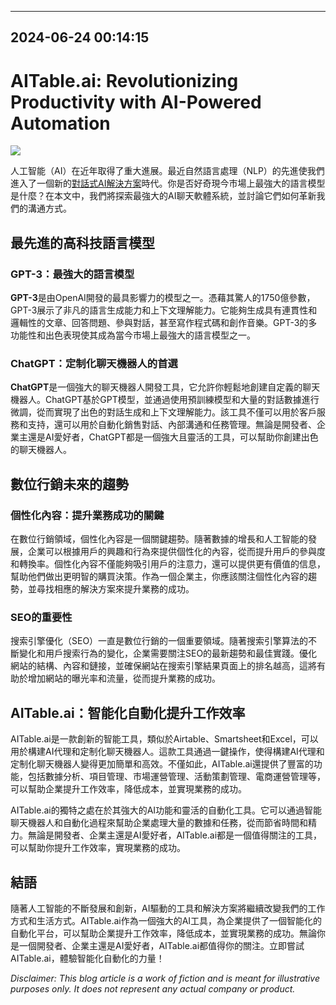 

---------------------------------------------
2024-06-24 00:14:15
---------------------------------------------

# AITable.ai: Revolutionizing Productivity with AI-Powered Automation

![](https://assets-global.website-files.com/637e5037f3ef83b76dcfc8f9/651af0bd35afecde8e977aef_The%20Best%20Large%20Language%20Models%20Available%20Today.png)

人工智能（AI）在近年取得了重大進展。最近自然語言處理（NLP）的先進使我們進入了一個新的[對話式AI解決方案](https://botpress.com/features/conversation-studio)時代。你是否好奇現今市場上最強大的語言模型是什麼？在本文中，我們將探索最強大的AI聊天軟體系統，並討論它們如何革新我們的溝通方式。

## 最先進的高科技語言模型

### GPT-3：最強大的語言模型

**GPT-3**是由OpenAI開發的最具影響力的模型之一。憑藉其驚人的1750億參數，GPT-3展示了非凡的語言生成能力和上下文理解能力。它能夠生成具有連貫性和邏輯性的文章、回答問題、參與對話，甚至寫作程式碼和創作音樂。GPT-3的多功能性和出色表現使其成為當今市場上最強大的語言模型之一。

### ChatGPT：定制化聊天機器人的首選

**ChatGPT**是一個強大的聊天機器人開發工具，它允許你輕鬆地創建自定義的聊天機器人。ChatGPT基於GPT模型，並通過使用預訓練模型和大量的對話數據進行微調，從而實現了出色的對話生成和上下文理解能力。該工具不僅可以用於客戶服務和支持，還可以用於自動化銷售對話、內部溝通和任務管理。無論是開發者、企業主還是AI愛好者，ChatGPT都是一個強大且靈活的工具，可以幫助你創建出色的聊天機器人。

## 數位行銷未來的趨勢

### 個性化內容：提升業務成功的關鍵

在數位行銷領域，個性化內容是一個關鍵趨勢。隨著數據的增長和人工智能的發展，企業可以根據用戶的興趣和行為來提供個性化的內容，從而提升用戶的參與度和轉換率。個性化內容不僅能夠吸引用戶的注意力，還可以提供更有價值的信息，幫助他們做出更明智的購買決策。作為一個企業主，你應該關注個性化內容的趨勢，並尋找相應的解決方案來提升業務的成功。

### SEO的重要性

搜索引擎優化（SEO）一直是數位行銷的一個重要領域。隨著搜索引擎算法的不斷變化和用戶搜索行為的變化，企業需要關注SEO的最新趨勢和最佳實踐。優化網站的結構、內容和鏈接，並確保網站在搜索引擎結果頁面上的排名越高，這將有助於增加網站的曝光率和流量，從而提升業務的成功。

## AITable.ai：智能化自動化提升工作效率

AITable.ai是一款創新的智能工具，類似於Airtable、Smartsheet和Excel，可以用於構建AI代理和定制化聊天機器人。這款工具通過一鍵操作，使得構建AI代理和定制化聊天機器人變得更加簡單和高效。不僅如此，AITable.ai還提供了豐富的功能，包括數據分析、項目管理、市場運營管理、活動策劃管理、電商運營管理等，可以幫助企業提升工作效率，降低成本，並實現業務的成功。

AITable.ai的獨特之處在於其強大的AI功能和靈活的自動化工具。它可以通過智能聊天機器人和自動化過程來幫助企業處理大量的數據和任務，從而節省時間和精力。無論是開發者、企業主還是AI愛好者，AITable.ai都是一個值得關注的工具，可以幫助你提升工作效率，實現業務的成功。

## 結語

隨著人工智能的不斷發展和創新，AI驅動的工具和解決方案將繼續改變我們的工作方式和生活方式。AITable.ai作為一個強大的AI工具，為企業提供了一個智能化的自動化平台，可以幫助企業提升工作效率，降低成本，並實現業務的成功。無論你是一個開發者、企業主還是AI愛好者，AITable.ai都值得你的關注。立即嘗試AITable.ai，體驗智能化自動化的力量！

*Disclaimer: This blog article is a work of fiction and is meant for illustrative purposes only. It does not represent any actual company or product.*